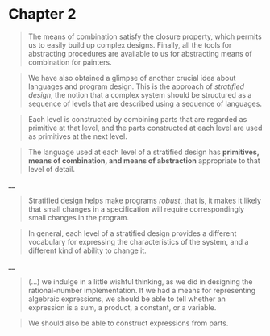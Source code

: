 # Chapter 2

> The means of combination satisfy the closure property, which permits us to easily build up complex designs. Finally, all the tools for abstracting procedures are available to us for abstracting means of combination for painters.

> We have also obtained a glimpse of another crucial idea about languages and program design. This is the approach of _stratified design_, the notion that a complex system should be structured as a sequence of levels that are described using a sequence of languages.

> Each level is constructed by combining parts that are regarded as primitive at that level, and the parts constructed at each level are used as primitives at the next level.

> The language used at each level of a stratified design has **primitives, means of combination, and means of abstraction** appropriate to that level of detail.

__

> Stratified design helps make programs _robust_, that is, it makes it likely that small changes in a specification will require correspondingly small changes in the program.

> In general, each level of a stratified design provides a different vocabulary for expressing the characteristics of the system, and a different kind of ability to change it.

__

> (...) we indulge in a little wishful thinking, as we did in designing the rational-number implementation. If we had a means for representing algebraic expressions, we should be able to tell whether an expression is a sum, a product, a constant, or a variable.

> We should also be able to construct expressions from parts.